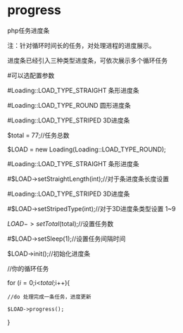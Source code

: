 # progress
php任务进度条

注：针对循环时间长的任务，对处理进程的进度展示。

进度条已经引入三种类型进度条，可依次展示多个循环任务


#可以选配置参数

#Loading::LOAD_TYPE_STRAIGHT 条形进度条

#Loading::LOAD_TYPE_ROUND 圆形进度条

#Loading::LOAD_TYPE_STRIPED 3D进度条

$total = 77;//任务总数

$LOAD = new Loading(Loading::LOAD_TYPE_ROUND);

#Loading::LOAD_TYPE_STRAIGHT 条形进度条

#$LOAD->setStraightLength(int);//对于条进度条长度设置

#Loading::LOAD_TYPE_STRIPED 3D进度条

#$LOAD->setStripedType(int);//对于3D进度条类型设置 1~9

$LOAD->setTotal($total);//设置任务数

#$LOAD->setSleep(1);//设置任务间隔时间

$LOAD->init();//初始化进度条

//你的循环任务

for ($i=0;$i<$total;$i++){

    //do 处理完成一条任务，进度更新
    
    $LOAD->progress();
    
}



